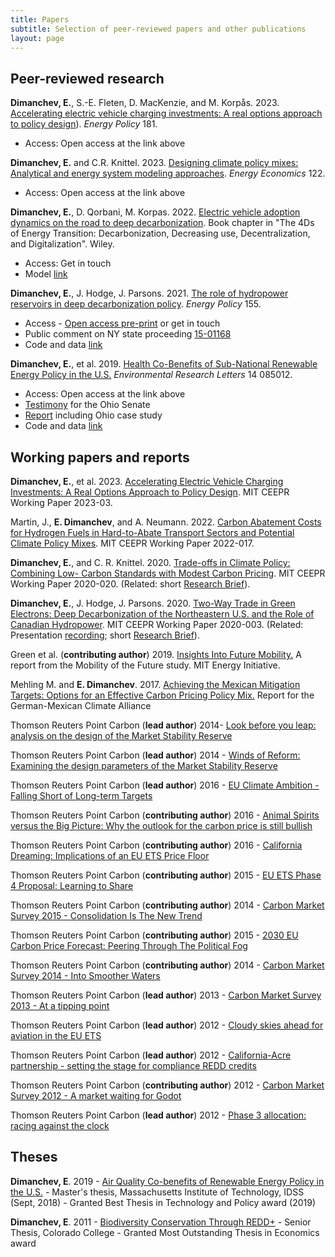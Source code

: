 ```yaml
---
title: Papers
subtitle: Selection of peer-reviewed papers and other publications
layout: page
---
```


## Peer-reviewed research

**Dimanchev, E.**, S.-E. Fleten, D. MacKenzie, and M. Korpås. 2023. [Accelerating electric vehicle charging investments: A real options approach to policy design](https://www.sciencedirect.com/science/article/pii/S0301421523002884)). *Energy Policy* 181. 

  * Access: Open access at the link above

**Dimanchev, E.** and C.R. Knittel. 2023. [Designing climate policy mixes: Analytical and energy system modeling approaches](https://www.sciencedirect.com/science/article/pii/S0140988323001950). *Energy Economics* 122. 

  * Access: Open access at the link above

**Dimanchev, E.**, D. Qorbani, M. Korpas. 2022. [Electric vehicle adoption dynamics on the road to deep decarbonization](https://onlinelibrary.wiley.com/doi/10.1002/9783527831425.ch8). Book chapter in "The 4Ds of Energy Transition: Decarbonization, Decreasing use, Decentralization, and Digitalization". Wiley. 
* Access: Get in touch
* Model [link](https://zenodo.org/record/6191882#.YtkZVS8RrT8)

**Dimanchev, E.**, J. Hodge, J. Parsons. 2021. [The role of hydropower reservoirs in deep decarbonization policy](https://www.sciencedirect.com/science/article/pii/S0301421521002391). *Energy Policy* 155. 
  * Access - [Open access pre-print](https://ceepr.mit.edu/workingpaper/two-way-trade-in-green-electrons-deep-decarbonization-of-the-northeastern-u-s-and-the-role-of-canadian-hydropower/) or get in touch
  * Public comment on NY state proceeding [15-01168](https://www.dropbox.com/s/7c14v6t9zxdotk3/NYDPS.pdf?dl=0)
  * Code and data [link](https://doi.org/10.5281/zenodo.3773861)
  
**Dimanchev, E.**, et al. 2019. [Health Co-Benefits of Sub-National Renewable Energy Policy in the U.S.](https://iopscience.iop.org/article/10.1088/1748-9326/ab31d9) *Environmental Research Letters* 14 085012.
  * Access: Open access at the link above
  * [Testimony](http://search-prod.lis.state.oh.us/cm_pub_api/api/unwrap/chamber/133rd_ga/ready_for_publication/committee_docs/cmte_s_energy_pu_1/testimony/cmte_s_energy_pu_1_2019-06-19-0800_742/testimonyemildimanchevmit.pdf) for the Ohio Senate
  * [Report](https://globalchange.mit.edu/publication/17278) including Ohio case study
  * Code and data [link](https://doi.org/10.5281/zenodo.3605637)

## Working papers and reports 

**Dimanchev, E.**, et al. 2023. [Accelerating Electric Vehicle Charging Investments: A Real Options Approach to Policy Design](https://ceepr.mit.edu/workingpaper/accelerating-electric-vehicle-charging-investments-a-real-options-approach-to-policy-design/). MIT CEEPR Working Paper 2023-03.

Martin, J., **E. Dimanchev**, and A. Neumann. 2022. [Carbon Abatement Costs for Hydrogen Fuels in Hard-to-Abate Transport Sectors and Potential Climate Policy Mixes](https://ceepr.mit.edu/workingpaper/carbon-abatement-costs-for-hydrogen-fuels-in-hard-to-abate-transport-sectors-and-potential-climate-policy-mixes/). MIT CEEPR Working Paper 2022-017.

**Dimanchev, E.**, and C. R. Knittel. 2020. [Trade-offs in Climate Policy: Combining Low- Carbon Standards with Modest Carbon Pricing](https://ceepr.mit.edu/workingpaper/trade-offs-in-climate-policy-combining-low-carbon-standards-with-modest-carbon-pricing/). MIT CEEPR Working Paper 2020-020. (Related: short [Research Brief](https://ceepr.mit.edu/wp-content/uploads/2021/09/2020-020-Brief.pdf)).

**Dimanchev, E.**, J. Hodge, J. Parsons. 2020. [Two-Way Trade in Green Electrons: Deep Decarbonization of the Northeastern U.S. and the Role of Canadian Hydropower](https://ceepr.mit.edu/workingpaper/two-way-trade-in-green-electrons-deep-decarbonization-of-the-northeastern-u-s-and-the-role-of-canadian-hydropower/). MIT CEEPR Working Paper 2020-003. (Related: Presentation [recording](https://youtu.be/RI13YmaVvmk); short [Research Brief](https://ceepr.mit.edu/wp-content/uploads/2021/09/2020-003-Brief.pdf)).

Green et al. (**contributing author**) 2019. [Insights Into Future Mobility.](http://energy.mit.edu/research/mobilityofthefuture/) A report from the Mobility of the Future study. MIT Energy Initiative.

Mehling M. and **E. Dimanchev**. 2017. [Achieving the Mexican Mitigation Targets: Options for an Effective Carbon Pricing Policy Mix.](https://www.researchgate.net/publication/320885810_Achieving_the_Mexican_Mitigation_Targets_Options_for_an_Effective_Carbon_Pricing_Policy_Mix?_sg=5M98oFOZeyGxyUWhIMpSuFgzYsxM_JSBX0ci5zu8_yAat6tFxKt_iguNIYA_hVvL1xKVgEsCtOxnPtUI3VtCqS0gAzImeUvLyQff5qEV.Xk8nZ_xO9upQj9AQ1GG_Adsj0PXFdxuDqaxs9vxIJN4H40gGiVNxCtpte24IrKhLFxKXd0pNfSNG2KFhmSfP3A) Report for the German-Mexican Climate Alliance

Thomson Reuters Point Carbon (**lead author**) 2014- [Look before you leap: analysis on the design of the Market Stability Reserve](https://www.researchgate.net/publication/320957545_Look_before_you_leap_analysis_on_the_design_of_the_Market_Stability_Reserve)

Thomson Reuters Point Carbon (**lead author**) 2014 - [Winds of Reform: Examining the design parameters of the Market Stability Reserve](https://www.researchgate.net/publication/320889953_Winds_of_Reform_Examining_the_design_parameters_of_the_Market_Stability_Reserve)

Thomson Reuters Point Carbon (**lead author**) 2016 - [EU Climate Ambition - Falling Short of Long-term Targets](https://www.researchgate.net/publication/320819261_EU_Climate_Ambition_Falling_Short_of_Long-term_Targets?_sg=5M98oFOZeyGxyUWhIMpSuFgzYsxM_JSBX0ci5zu8_yAat6tFxKt_iguNIYA_hVvL1xKVgEsCtOxnPtUI3VtCqS0gAzImeUvLyQff5qEV.Xk8nZ_xO9upQj9AQ1GG_Adsj0PXFdxuDqaxs9vxIJN4H40gGiVNxCtpte24IrKhLFxKXd0pNfSNG2KFhmSfP3A) 

Thomson Reuters Point Carbon (**contributing author**) 2016 - [Animal Spirits versus the Big Picture: Why the outlook for the carbon price is still bullish](https://www.dropbox.com/s/p0xyd6stb8nx9cf/Animal%20Spirits%20versus%20the%20Big%20Picture%20-%20EU%20carbon%20price%20outlook.pdf?dl=0)

Thomson Reuters Point Carbon (**contributing author**) 2016 - [California Dreaming: Implications of an EU ETS Price Floor](https://www.dropbox.com/s/y78glqnwphhofl1/California%20Dreaming%20-%20Implications%20of%20an%20EU%20ETS%20price%20floor.pdf?dl=0)

Thomson Reuters Point Carbon (**contributing author**) 2015 - [EU ETS Phase 4 Proposal: Learning to Share](https://www.dropbox.com/s/b94xfb6m82kri3a/Learning%20to%20Share%20EU%20ETS%20Phase%204%20Proposal_.pdf?dl=0)

Thomson Reuters Point Carbon (**contributing author**) 2014 - [Carbon Market Survey 2015 - Consolidation Is The New Trend ](https://www.dropbox.com/s/pghph9t194vxlpy/Carbon%20Market%20Survey%202015.pdf?dl=0)

Thomson Reuters Point Carbon (**contributing author**) 2015 - [2030 EU Carbon Price Forecast: Peering Through The Political Fog](https://www.dropbox.com/s/rlertp0yj6avcbt/Peering%20through%20the%20political%20fog.pdf?dl=0)

Thomson Reuters Point Carbon (**contributing author**) 2014 - [Carbon Market Survey 2014 - Into Smoother Waters](https://www.dropbox.com/s/x3a12ra42s8os6q/Carbon%20Market%20Survey%202014%20-%20Into%20Smoother%20Waters.pdf?dl=0)

Thomson Reuters Point Carbon (**lead author**) 2013 - [Carbon Market Survey 2013 - At a tipping point](https://www.researchgate.net/publication/320882231_Carbon_2013_At_a_Tipping_Point?_sg=5M98oFOZeyGxyUWhIMpSuFgzYsxM_JSBX0ci5zu8_yAat6tFxKt_iguNIYA_hVvL1xKVgEsCtOxnPtUI3VtCqS0gAzImeUvLyQff5qEV.Xk8nZ_xO9upQj9AQ1GG_Adsj0PXFdxuDqaxs9vxIJN4H40gGiVNxCtpte24IrKhLFxKXd0pNfSNG2KFhmSfP3A)

Thomson Reuters Point Carbon (**lead author**) 2012 - [Cloudy skies ahead for aviation in the EU ETS](https://www.dropbox.com/s/181hl62gkulwgcg/Cloudy%20skies%20ahead%20for%20aviation%20in%20the%20EU%20ETS.pdf?dl=0)

Thomson Reuters Point Carbon (**lead author**) 2012 - [California-Acre partnership - setting the stage for compliance REDD credits](https://www.dropbox.com/s/bd26g50ekkztpp7/REDD%20in%20California.pdf?dl=0)

Thomson Reuters Point Carbon (**contributing author**) 2012 - [Carbon Market Survey 2012 - A market waiting for Godot](https://www.dropbox.com/s/d6fbnejqz6dgq17/carbon_2012.pdf?dl=0)

Thomson Reuters Point Carbon (**lead author**) 2012 - [Phase 3 allocation: racing against the clock](https://www.dropbox.com/s/oa6d04truzsp178/Phase%203_Racing%20against%20the%20clock.pdf?dl=0)

## Theses

**Dimanchev, E**. 2019 - [Air Quality Co-benefits of Renewable Energy Policy in the U.S.](https://globalchange.mit.edu/publication/17130) - Master's thesis, Massachusetts Institute of Technology, IDSS (Sept, 2018) - Granted Best Thesis in Technology and Policy award (2019)

**Dimanchev, E**. 2011 - [Biodiversity Conservation Through REDD+](https://emildimantchev.files.wordpress.com/2016/06/biodiversity-conservation-through-redd.pdf) - Senior Thesis, Colorado College - Granted Most Outstanding Thesis in Economics award
